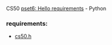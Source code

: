 CS50 [pset6: Hello requirements](https://cs50.harvard.edu/x/2021/psets/6/hello/) - Python


### requirements:
- [cs50.h](https://github.com/cs50/libcs50)

